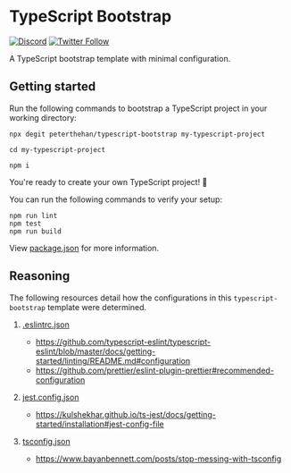 # TypeScript Bootstrap

[![Discord](https://discord.com/api/guilds/258167954913361930/embed.png)](https://discord.gg/WjEFnzC) [![Twitter Follow](https://img.shields.io/twitter/follow/peterthehan.svg?style=social)](https://twitter.com/peterthehan)

A TypeScript bootstrap template with minimal configuration.

## Getting started

Run the following commands to bootstrap a TypeScript project in your working directory:

```
npx degit peterthehan/typescript-bootstrap my-typescript-project
```

```
cd my-typescript-project
```

```
npm i
```

You're ready to create your own TypeScript project! 🎉

You can run the following commands to verify your setup:

```
npm run lint
npm test
npm run build
```

View [package.json](./package.json) for more information.

## Reasoning

The following resources detail how the configurations in this `typescript-bootstrap` template were determined.

1. [.eslintrc.json](./.eslintrc.json)

   - https://github.com/typescript-eslint/typescript-eslint/blob/master/docs/getting-started/linting/README.md#configuration
   - https://github.com/prettier/eslint-plugin-prettier#recommended-configuration

2. [jest.config.json](./jest.config.json)

   - https://kulshekhar.github.io/ts-jest/docs/getting-started/installation#jest-config-file

3. [tsconfig.json](./tsconfig.json)

   - https://www.bayanbennett.com/posts/stop-messing-with-tsconfig
